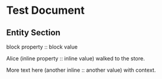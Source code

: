 # Test Document

## Entity Section
block property :: block value

Alice (inline property :: inline value) walked to the store.

More text here (another inline :: another value) with context.